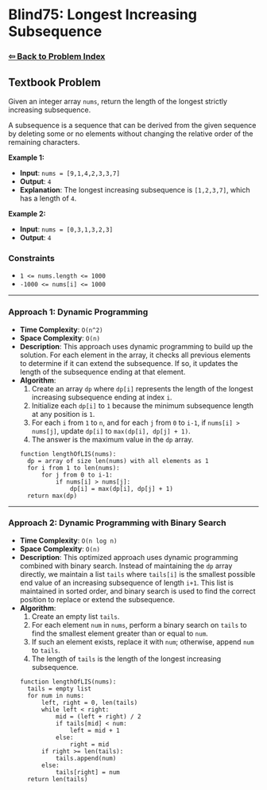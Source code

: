 # Blind75: Longest Increasing Subsequence

### [⇦ Back to Problem Index](../../index.md)

## Textbook Problem

Given an integer array `nums`, return the length of the longest strictly increasing subsequence.

A subsequence is a sequence that can be derived from the given sequence by deleting some or no elements without changing the relative order of the remaining characters.

**Example 1:**

- **Input**: `nums = [9,1,4,2,3,3,7]`
- **Output**: `4`
- **Explanation**: The longest increasing subsequence is `[1,2,3,7]`, which has a length of `4`.

**Example 2:**

- **Input**: `nums = [0,3,1,3,2,3]`
- **Output**: `4`

### Constraints

- `1 <= nums.length <= 1000`
- `-1000 <= nums[i] <= 1000`

---

### Approach 1: Dynamic Programming

- **Time Complexity**: `O(n^2)`
- **Space Complexity**: `O(n)`
- **Description**: This approach uses dynamic programming to build up the solution. For each element in the array, it checks all previous elements to determine if it can extend the subsequence. If so, it updates the length of the subsequence ending at that element.
- **Algorithm**:
  1. Create an array `dp` where `dp[i]` represents the length of the longest increasing subsequence ending at index `i`.
  2. Initialize each `dp[i]` to `1` because the minimum subsequence length at any position is `1`.
  3. For each `i` from `1` to `n`, and for each `j` from `0` to `i-1`, if `nums[i] > nums[j]`, update `dp[i]` to `max(dp[i], dp[j] + 1)`.
  4. The answer is the maximum value in the `dp` array.
  ```pseudo
  function lengthOfLIS(nums):
    dp = array of size len(nums) with all elements as 1
    for i from 1 to len(nums):
        for j from 0 to i-1:
            if nums[i] > nums[j]:
                dp[i] = max(dp[i], dp[j] + 1)
    return max(dp)
  ```

---

### Approach 2: Dynamic Programming with Binary Search

- **Time Complexity**: `O(n log n)`
- **Space Complexity**: `O(n)`
- **Description**: This optimized approach uses dynamic programming combined with binary search. Instead of maintaining the `dp` array directly, we maintain a list `tails` where `tails[i]` is the smallest possible end value of an increasing subsequence of length `i+1`. This list is maintained in sorted order, and binary search is used to find the correct position to replace or extend the subsequence.
- **Algorithm**:
  1. Create an empty list `tails`.
  2. For each element `num` in `nums`, perform a binary search on `tails` to find the smallest element greater than or equal to `num`.
  3. If such an element exists, replace it with `num`; otherwise, append `num` to `tails`.
  4. The length of `tails` is the length of the longest increasing subsequence.
  ```pseudo
  function lengthOfLIS(nums):
    tails = empty list
    for num in nums:
        left, right = 0, len(tails)
        while left < right:
            mid = (left + right) / 2
            if tails[mid] < num:
                left = mid + 1
            else:
                right = mid
        if right >= len(tails):
            tails.append(num)
        else:
            tails[right] = num
    return len(tails)
  ```
